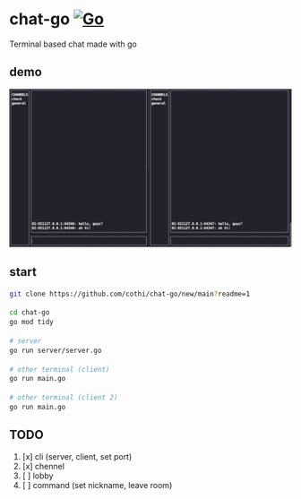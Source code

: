 # chat-go [![Go](https://github.com/cothi/chat-go/actions/workflows/go.yml/badge.svg)](https://github.com/cothi/chat-go/actions/workflows/go.yml)

Terminal based chat made with go

## demo
![demo](/assets/demo_view2.png)


## start

```bash
git clone https://github.com/cothi/chat-go/new/main?readme=1

cd chat-go
go mod tidy

# server
go run server/server.go

# other terminal (client)
go run main.go

# other terminal (client 2)
go run main.go
```

## TODO
1. [x] cli (server, client, set port)
2. [x] chennel
3. [ ] lobby
4. [ ] command (set nickname, leave room)
